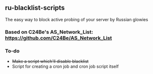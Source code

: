 ## ru-blacklist-scripts

The easy way to block active probing of your server by Russian glowies
### Based on C24Be's AS_Network_List: https://github.com/C24Be/AS_Network_List

### To-do
- ~~Make a script which'll disable blacklist~~
- Script for creating a cron job and cron job script itself

